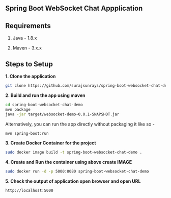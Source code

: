 ## Spring Boot WebSocket Chat Appplication

## Requirements

1. Java - 1.8.x

2. Maven - 3.x.x

## Steps to Setup

**1. Clone the application**

```bash
git clone https://github.com/surajsunrays/spring-boot-websocket-chat-demo.git
```

**2. Build and run the app using maven**

```bash
cd spring-boot-websocket-chat-demo
mvn package
java -jar target/websocket-demo-0.0.1-SNAPSHOT.jar
```

Alternatively, you can run the app directly without packaging it like so -

```bash
mvn spring-boot:run
```

**3. Create Docker Container for the project**
```bash
sudo docker image build -t spring-boot-websocket-chat-demo .
```
**4. Create and Run the container using above create IMAGE**
```bash
sudo docker run -d -p 5000:8080 spring-boot-websocket-chat-demo
```
**5. Check the output of application open browser and open URL**
```URL
http://localhost:5000
```

